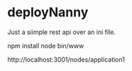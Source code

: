 # deployNanny
Just a siimple rest api over an ini file.

npm install
node bin/www

http://localhost:3001/nodes/application1
